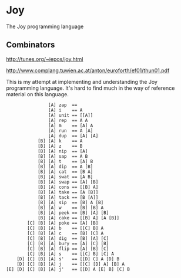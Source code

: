 # Joy

The Joy programming language

## Combinators

http://tunes.org/~iepos/joy.html

http://www.complang.tuwien.ac.at/anton/euroforth/ef01/thun01.pdf

This is my attempt at implementing and understanding the Joy programming language. It's hard to find
much in the way of reference material on this language.

```
                [A] zap  ==
                [A] i    == A
                [A] unit == [[A]]
                [A] rep  == A A
                [A] m    == [A] A
                [A] run  == A [A]
                [A] dup  == [A] [A]
            [B] [A] k    == A
            [B] [A] z    == B
            [B] [A] nip  == [A]
            [B] [A] sap  == A B
            [B] [A] t    == [A] B
            [B] [A] dip  == A [B]
            [B] [A] cat  == [B A]
            [B] [A] swat == [A B]
            [B] [A] swap == [A] [B]
            [B] [A] cons == [[B] A]
            [B] [A] take == [A [B]]
            [B] [A] tack == [B [A]]
            [B] [A] sip  == [B] A [B]
            [B] [A] w    == [B] [B] A
            [B] [A] peek == [B] [A] [B]
            [B] [A] cake == [[B] A] [A [B]]
        [C] [B] [A] poke == [A] [B]
        [C] [B] [A] b    == [[C] B] A
        [C] [B] [A] c    == [B] [C] A
        [C] [B] [A] dig  == [B] [A] [C]
        [C] [B] [A] bury == [A] [C] [B]
        [C] [B] [A] flip == [A] [B] [C]
        [C] [B] [A] s    == [[C] B] [C] A
    [D] [C] [B] [A] s'   == [[D] C] A [D] B
    [D] [C] [B] [A] j    == [[C] [D] A] [B] A
[E] [D] [C] [B] [A] j'   == [[D] A [E] B] [C] B
```
